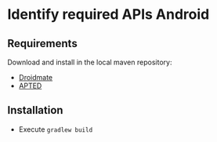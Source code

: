# Identify required APIs Android

## Requirements

Download and install in the local maven repository:

- [Droidmate](https://github.com/natanieljr/droidmate) 
- [APTED](https://github.com/natanieljr/apted)

## Installation

- Execute `gradlew build`


